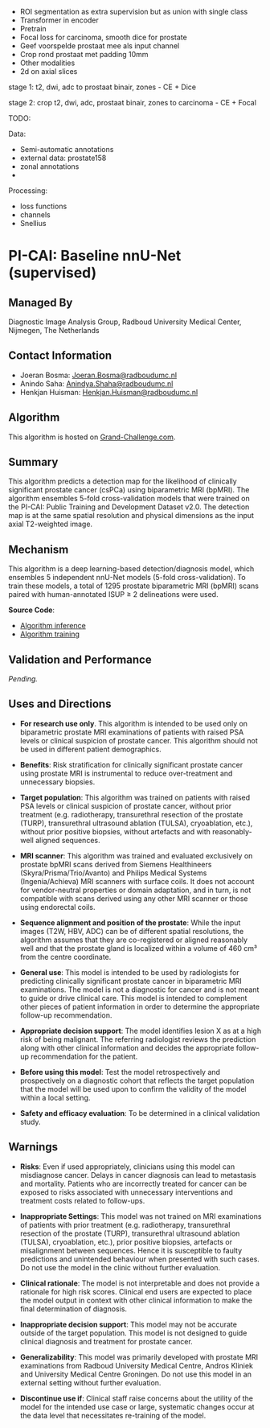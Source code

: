 - ROI segmentation as extra supervision but as union with single class
- Transformer in encoder
- Pretrain
- Focal loss for carcinoma, smooth dice for prostate
- Geef voorspelde prostaat mee als input channel
- Crop rond prostaat met padding 10mm
- Other modalities
- 2d on axial slices


stage 1: t2, dwi, adc to prostaat binair, zones
    - CE + Dice
    
stage 2: crop t2, dwi, adc, prostaat binair, zones to carcinoma
    - CE + Focal

TODO:

Data:
- Semi-automatic annotations
- external data: prostate158
- zonal annotations
- 
Processing:
- loss functions
- channels
- Snellius
















# PI-CAI: Baseline nnU-Net (supervised)

## Managed By
Diagnostic Image Analysis Group,
Radboud University Medical Center,
Nijmegen, The Netherlands

## Contact Information
- Joeran Bosma: Joeran.Bosma@radboudumc.nl
- Anindo Saha: Anindya.Shaha@radboudumc.nl
- Henkjan Huisman: Henkjan.Huisman@radboudumc.nl

## Algorithm
This algorithm is hosted on [Grand-Challenge.com](https://grand-challenge.org/algorithms/pi-cai-nnu-net-baseline/).

## Summary
This algorithm predicts a detection map for the likelihood of clinically significant prostate cancer (csPCa) using biparametric MRI (bpMRI). The algorithm ensembles 5-fold cross-validation models that were trained on the PI-CAI: Public Training and Development Dataset v2.0. The detection map is at the same spatial resolution and physical dimensions as the input axial T2-weighted image.

## Mechanism
This algorithm is a deep learning-based detection/diagnosis model, which ensembles 5 independent nnU-Net models  (5-fold cross-validation). To train these models, a total of 1295 prostate biparametric MRI (bpMRI) scans paired with human-annotated ISUP ≥ 2 delineations were used.

**Source Code**: 

* [Algorithm inference](https://github.com/DIAGNijmegen/picai_nnunet_gc_algorithm)
* [Algorithm training](https://github.com/DIAGNijmegen/picai_baseline/blob/main/nnunet_baseline.md)

## Validation and Performance
_Pending._

## Uses and Directions
- **For research use only**. This algorithm is intended to be used only on biparametric prostate MRI examinations of patients with raised PSA levels or clinical suspicion of prostate cancer. This algorithm should not be used in different patient demographics. 

- **Benefits**: Risk stratification for clinically significant prostate cancer using prostate MRI is instrumental to reduce over-treatment and unnecessary biopsies. 

- **Target population**: This algorithm was trained on patients with raised PSA levels or clinical suspicion of prostate cancer, without prior treatment  (e.g. radiotherapy, transurethral resection of the prostate (TURP), transurethral ultrasound ablation (TULSA), cryoablation, etc.), without prior positive biopsies, without artefacts and with reasonably-well aligned sequences. 

- **MRI scanner**: This algorithm was trained and evaluated exclusively on prostate bpMRI scans derived from Siemens Healthineers (Skyra/Prisma/Trio/Avanto) and Philips Medical Systems  (Ingenia/Achieva)  MRI scanners with surface coils. It does not account for vendor-neutral properties or domain adaptation, and in turn, is not compatible with scans derived using any other MRI scanner or those using endorectal coils.

- **Sequence alignment and position of the prostate**: While the input images (T2W, HBV, ADC) can be of different spatial resolutions, the algorithm assumes that they are co-registered or aligned reasonably well and that the prostate gland is localized within a volume of 460 cm³ from the centre coordinate.

- **General use**: This model is intended to be used by radiologists for predicting clinically significant prostate cancer in biparametric MRI examinations. The model is not a diagnostic for cancer and is not meant to guide or drive clinical care. This model is intended to complement other pieces of patient information in order to determine the appropriate follow-up recommendation.

- **Appropriate decision support**: The model identifies lesion X as at a high risk of being malignant. The referring radiologist reviews the prediction along with other clinical information and decides the appropriate follow-up recommendation for the patient.

- **Before using this model**: Test the model retrospectively and prospectively on a diagnostic cohort that reflects the target population that the model will be used upon to confirm the validity of the model within a local setting. 

- **Safety and efficacy evaluation**: To be determined in a clinical validation study.

## Warnings
- **Risks**: Even if used appropriately, clinicians using this model can misdiagnose cancer. Delays in cancer diagnosis can lead to metastasis and mortality. Patients who are incorrectly treated for cancer can be exposed to risks associated with unnecessary interventions and treatment costs related to follow-ups. 

- **Inappropriate Settings**: This model was not trained on MRI examinations of patients with prior treatment  (e.g. radiotherapy, transurethral resection of the prostate (TURP), transurethral ultrasound ablation (TULSA), cryoablation, etc.), prior positive biopsies, artefacts or misalignment between sequences. Hence it is susceptible to faulty predictions and unintended behaviour when presented with such cases. Do not use the model in the clinic without further evaluation. 

- **Clinical rationale**: The model is not interpretable and does not provide a rationale for high risk scores. Clinical end users are expected to place the model output in context with other clinical information to make the final determination of diagnosis.

- **Inappropriate decision support**: This model may not be accurate outside of the target population. This model is not designed to guide clinical diagnosis and treatment for prostate cancer. 

- **Generalizability**: This model was primarily developed with prostate MRI examinations from Radboud University Medical Centre,  Andros Kliniek and University Medical Centre Groningen. Do not use this model in an external setting without further evaluation.

- **Discontinue use if**: Clinical staff raise concerns about the utility of the model for the intended use case or large, systematic changes occur at the data level that necessitates re-training of the model.
